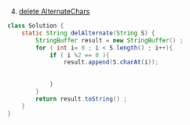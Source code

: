 4) [delete AlternateChars](https://www.geeksforgeeks.org/problems/java-delete-alternate-characters4036/1?itm_source=geeksforgeeks&itm_medium=article&itm_campaign=practice_card)
```java
class Solution {
    static String delAlternate(String S) {
        StringBuffer result = new StringBuffer() ;
        for ( int i= 0 ; i < S.length() ; i++){
            if ( i %2 == 0 ){
                result.append(S.charAt(i));
                
               
            }
        }
        return result.toString() ;
    }
}
```
